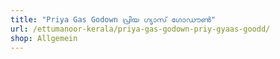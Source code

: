```yaml
---
title: "Priya Gas Godown പ്രിയ ഗ്യാസ് ഗോഡൗൺ"
url: /ettumanoor-kerala/priya-gas-godown-priy-gyaas-goodd/
shop: Allgemein
---
```

